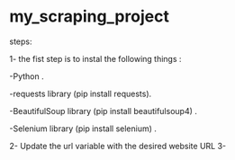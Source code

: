 # my_scraping_project
steps:

1- the fist step is to instal the following things : 

   -Python .

   -requests library (pip install requests).

   -BeautifulSoup library (pip install beautifulsoup4) .

   -Selenium library (pip install selenium) .

2- Update the url variable with the desired website URL
3-

